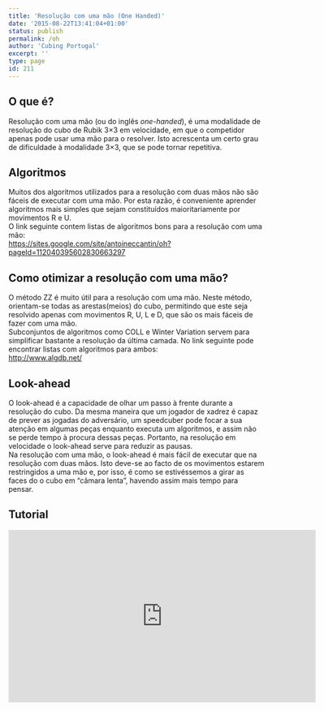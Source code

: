 ```yaml
---
title: 'Resolução com uma mão (One Handed)'
date: '2015-08-22T13:41:04+01:00'
status: publish
permalink: /oh
author: 'Cubing Portugal'
excerpt: ''
type: page
id: 211
---
```

O que é?
--------

Resolução com uma mão (ou do inglês *one-handed*), é uma modalidade de resolução do cubo de Rubik 3×3 em velocidade, em que o competidor apenas pode usar uma mão para o resolver. Isto acrescenta um certo grau de dificuldade à modalidade 3×3, que se pode tornar repetitiva.

Algoritmos
----------

Muitos dos algoritmos utilizados para a resolução com duas mãos não são fáceis de executar com uma mão. Por esta razão, é conveniente aprender algoritmos mais simples que sejam constituídos maioritariamente por movimentos R e U.  
O link seguinte contem listas de algoritmos bons para a resolução com uma mão:  
<https://sites.google.com/site/antoineccantin/oh?pageId=112040395602830663297>

Como otimizar a resolução com uma mão?
--------------------------------------

O método ZZ é muito útil para a resolução com uma mão. Neste método, orientam-se todas as arestas(meios) do cubo, permitindo que este seja resolvido apenas com movimentos R, U, L e D, que são os mais fáceis de fazer com uma mão.  
Subconjuntos de algoritmos como COLL e Winter Variation servem para simplificar bastante a resolução da última camada. No link seguinte pode encontrar listas com algoritmos para ambos:  
<http://www.algdb.net/>

Look-ahead
----------

O look-ahead é a capacidade de olhar um passo à frente durante a resolução do cubo. Da mesma maneira que um jogador de xadrez é capaz de prever as jogadas do adversário, um speedcuber pode focar a sua atenção em algumas peças enquanto executa um algoritmos, e assim não se perde tempo à procura dessas peças. Portanto, na resolução em velocidade o look-ahead serve para reduzir as pausas.  
Na resolução com uma mão, o look-ahead é mais fácil de executar que na resolução com duas mãos. Isto deve-se ao facto de os movimentos estarem restringidos a uma mão e, por isso, é como se estivéssemos a girar as faces do o cubo em “câmara lenta”, havendo assim mais tempo para pensar.

Tutorial
--------

<iframe allow="accelerometer; autoplay; clipboard-write; encrypted-media; gyroscope; picture-in-picture" allowfullscreen="" frameborder="0" height="340" src="https://www.youtube.com/embed/oHNUvfHyldk?feature=oembed" title="Tutorial de One-Handed Intermédio/Avançado" width="605"></iframe>